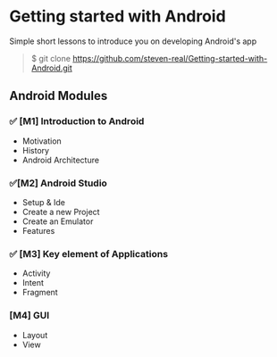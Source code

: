 # Getting started with Android
Simple short lessons to introduce you on developing Android's app 

> $ git clone https://github.com/steven-real/Getting-started-with-Android.git

## Android Modules
### :white_check_mark: [M1] Introduction to Android
* Motivation
* History
* Android Architecture

### :white_check_mark:[M2] Android Studio	
* Setup & Ide
* Create a new Project
* Create an Emulator
* Features

### :white_check_mark: [M3] Key element of Applications
* Activity
* Intent
* Fragment

### [M4] GUI
* Layout
* View


